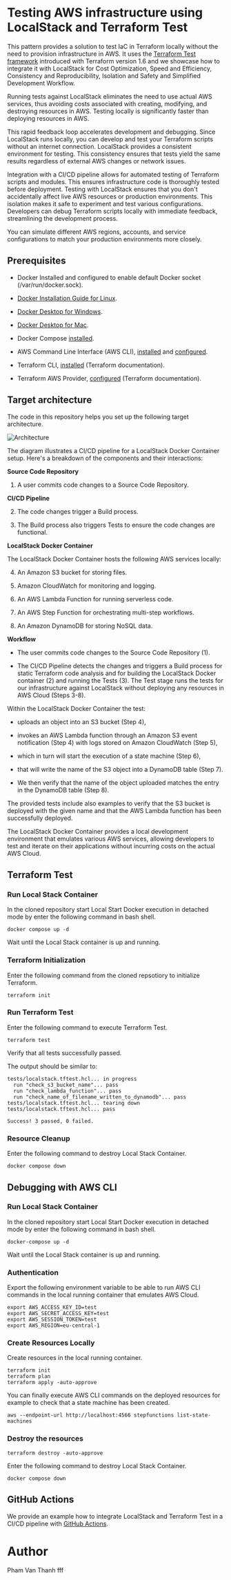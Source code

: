 # Testing AWS infrastructure using LocalStack and Terraform Test

This pattern provides a solution to test IaC in Terraform locally without the need to provision infrastructure in AWS. It uses the [Terraform Test framework](https://developer.hashicorp.com/terraform/language/tests) introduced with Terraform version 1.6 and we showcase how to integrate it with LocalStack for Cost Optimization, Speed and Efficiency, Consistency and Reproducibility, Isolation and Safety and Simplified Development Workflow.

Running tests against LocalStack eliminates the need to use actual AWS services, thus avoiding costs associated with creating, modifying, and destroying resources in AWS. Testing locally is significantly faster than deploying resources in AWS.

This rapid feedback loop accelerates development and debugging. Since LocalStack runs locally, you can develop and test your Terraform scripts without an internet connection. LocalStack provides a consistent environment for testing. This consistency ensures that tests yield the same results regardless of external AWS changes or network issues.

Integration with a CI/CD pipeline allows for automated testing of Terraform scripts and modules. This ensures infrastructure code is thoroughly tested before deployment. Testing with LocalStack ensures that you don't accidentally affect live AWS resources or production environments. This isolation makes it safe to experiment and test various configurations. Developers can debug Terraform scripts locally with immediate feedback, streamlining the development process.

You can simulate different AWS regions, accounts, and service configurations to match your production environments more closely.

## Prerequisites

- Docker Installed and configured to enable default Docker socket (/var/run/docker.sock).

- [Docker Installation Guide for Linux](https://docs.docker.com/engine/install/).

- [Docker Desktop for Windows](https://docs.docker.com/desktop/install/windows-install/).

- [Docker Desktop for Mac](https://docs.docker.com/desktop/install/mac-install/).

- Docker Compose [installed](https://docs.docker.com/compose/install/).

- AWS Command Line Interface (AWS CLI), [installed](https://docs.aws.amazon.com/cli/latest/userguide/getting-started-install.html) and [configured](https://docs.aws.amazon.com/cli/latest/userguide/cli-configure-files.html).

- Terraform CLI, [installed](https://developer.hashicorp.com/terraform/cli) (Terraform documentation).

- Terraform AWS Provider, [configured](https://hashicorp.github.io/terraform-provider-aws/) (Terraform documentation).

## Target architecture

The code in this repository helps you set up the following target architecture.

![Architecture](docs/Architecture.png)

The diagram illustrates a CI/CD pipeline for a LocalStack Docker Container setup. Here's a breakdown of the components and their interactions:

**Source Code Repository**

1. A user commits code changes to a Source Code Repository.

**CI/CD Pipeline**

2. The code changes trigger a Build process.

3. The Build process also triggers Tests to ensure the code changes are functional.

**LocalStack Docker Container**

The LocalStack Docker Container hosts the following AWS services locally:

4. An Amazon S3 bucket for storing files.

5. Amazon CloudWatch for monitoring and logging.

6. An AWS Lambda Function for running serverless code.

7. An AWS Step Function for orchestrating multi-step workflows.

8. An Amazon DynamoDB for storing NoSQL data.

**Workflow**

- The user commits code changes to the Source Code Repository (1).

- The CI/CD Pipeline detects the changes and triggers a Build process for static Terraform code analysis and for building the LocalStack Docker container (2) and running the Tests (3). The Test stage runs the tests for our infrastructure against LocalStack without deploying any resources in AWS Cloud (Steps 3-8).

Within the LocalStack Docker Container the test:

- uploads an object into an S3 bucket (Step 4),

- invokes an AWS Lambda function through an Amazon S3 event notification (Step 4) with logs stored on Amazon CloudWatch (Step 5),

- which in turn will start the execution of a state machine (Step 6),

- that will write the name of the S3 object into a DynamoDB table (Step 7).

- We then verify that the name of the object uploaded matches the entry in the DynamoDB table (Step 8).

The provided tests include also examples to verify that the S3 bucket is deployed with the given name and that the AWS Lambda function has been successfully deployed.

The LocalStack Docker Container provides a local development environment that emulates various AWS services, allowing developers to test and iterate on their applications without incurring costs on the actual AWS Cloud.

## Terraform Test

### Run Local Stack Container

In the cloned repository start Local Start Docker execution in detached mode by enter the following command in bash shell.

```shell
docker compose up -d
```

Wait until the Local Stack container is up and running.

### Terraform Initialization

Enter the following command from the cloned repsotiory to initialize Terraform.

```shell
terraform init
```

### Run Terraform Test

Enter the following command to execute Terraform Test.

```shell
terraform test
```

Verify that all tests successfully passed.

The output should be similar to:

```shell
tests/localstack.tftest.hcl... in progress
  run "check_s3_bucket_name"... pass
  run "check_lambda_function"... pass
  run "check_name_of_filename_written_to_dynamodb"... pass
tests/localstack.tftest.hcl... tearing down
tests/localstack.tftest.hcl... pass

Success! 3 passed, 0 failed.
```

### Resource Cleanup

Enter the following command to destroy Local Stack Container.

```shell
docker compose down
```

## Debugging with AWS CLI

### Run Local Stack Container

In the cloned repository start Local Start Docker execution in detached mode by enter the following command in bash shell.

```shell
docker-compose up -d
```

Wait until the Local Stack container is up and running.

### Authentication

Export the following environment variable to be able to run AWS CLI commands in the local running container that emulates AWS Cloud.

```shell
export AWS_ACCESS_KEY_ID=test
export AWS_SECRET_ACCESS_KEY=test
export AWS_SESSION_TOKEN=test
export AWS_REGION=eu-central-1
```

### Create Resources Locally

Create resources in the local running container.

```shell
terraform init
terraform plan
terraform apply -auto-approve
```

You can finally execute AWS CLI commands on the deployed resources for example to check that a state machine has been created.

```shell
aws --endpoint-url http://localhost:4566 stepfunctions list-state-machines
```

### Destroy the resources

```shell
terraform destroy -auto-approve
```

Enter the following command to destroy Local Stack Container.

```shell
docker compose down
```

## GitHub Actions

We provide an example how to integrate LocalStack and Terraform Test in a CI/CD pipeline with [GitHub Actions](.github/workflows/localstack-terraform-test.yml).

# Author

Pham Van Thanh
fff